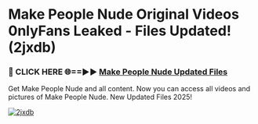 # Make People Nude Original Videos 0nlyFans Leaked - Files Updated! (2jxdb)

<h3>🔴 CLICK HERE 🌐==►► <a href="https://tinyurl.com/4mcuefdz" rel="nofollow">Make People Nude Updated Files</a></h3>

Get Make People Nude and all content. Now you can access all videos and pictures of Make People Nude. New Updated Files 2025!

[![2jxdb](https://i.imgur.com/StAQSOY.gif)](https://tinyurl.com/4mcuefdz)
